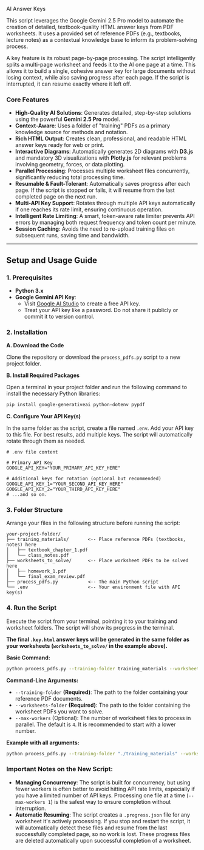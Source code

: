 

AI Answer Keys

This script leverages the Google Gemini 2.5 Pro model to automate the creation of detailed, textbook-quality HTML answer keys from PDF worksheets. It uses a provided set of reference PDFs (e.g., textbooks, lecture notes) as a contextual knowledge base to inform its problem-solving process.

A key feature is its robust page-by-page processing. The script intelligently splits a multi-page worksheet and feeds it to the AI one page at a time. This allows it to build a single, cohesive answer key for large documents without losing context, while also saving progress after each page. If the script is interrupted, it can resume exactly where it left off.

### Core Features

*   **High-Quality AI Solutions**: Generates detailed, step-by-step solutions using the powerful **Gemini 2.5 Pro** model.
*   **Context-Aware**: Uses a folder of "training" PDFs as a primary knowledge source for methods and notation.
*   **Rich HTML Output**: Creates clean, professional, and readable HTML answer keys ready for web or print.
*   **Interactive Diagrams**: Automatically generates 2D diagrams with **D3.js** and mandatory 3D visualizations with **Plotly.js** for relevant problems involving geometry, forces, or data plotting.
*   **Parallel Processing**: Processes multiple worksheet files concurrently, significantly reducing total processing time.
*   **Resumable & Fault-Tolerant**: Automatically saves progress after each page. If the script is stopped or fails, it will resume from the last completed page on the next run.
*   **Multi-API Key Support**: Rotates through multiple API keys automatically if one reaches its rate limit, ensuring continuous operation.
*   **Intelligent Rate Limiting**: A smart, token-aware rate limiter prevents API errors by managing both request frequency and token count per minute.
*   **Session Caching**: Avoids the need to re-upload training files on subsequent runs, saving time and bandwidth.

---

## Setup and Usage Guide

### 1. Prerequisites

*   **Python 3.x**
*   **Google Gemini API Key**:
    *   Visit [Google AI Studio](https://aistudio.google.com/) to create a free API key.
    *   Treat your API key like a password. Do not share it publicly or commit it to version control.

### 2. Installation

**A. Download the Code**

Clone the repository or download the `process_pdfs.py` script to a new project folder.

**B. Install Required Packages**

Open a terminal in your project folder and run the following command to install the necessary Python libraries:
```bash
pip install google-generativeai python-dotenv pypdf
```

**C. Configure Your API Key(s)**

In the same folder as the script, create a file named `.env`. Add your API key to this file. For best results, add multiple keys. The script will automatically rotate through them as needed.

```
# .env file content

# Primary API Key
GOOGLE_API_KEY="YOUR_PRIMARY_API_KEY_HERE"

# Additional keys for rotation (optional but recommended)
GOOGLE_API_KEY_1="YOUR_SECOND_API_KEY_HERE"
GOOGLE_API_KEY_2="YOUR_THIRD_API_KEY_HERE"
# ...and so on.
```

### 3. Folder Structure

Arrange your files in the following structure before running the script:

```
your-project-folder/
├── training_materials/       <-- Place reference PDFs (textbooks, notes) here
│   ├── textbook_chapter_1.pdf
│   └── class_notes.pdf
├── worksheets_to_solve/      <-- Place worksheet PDFs to be solved here
│   ├── homework_1.pdf
│   └── final_exam_review.pdf
├── process_pdfs.py           <-- The main Python script
└── .env                      <-- Your environment file with API key(s)
```

### 4. Run the Script

Execute the script from your terminal, pointing it to your training and worksheet folders. The script will show its progress in the terminal.

**The final `.key.html` answer keys will be generated in the same folder as your worksheets (`worksheets_to_solve/` in the example above).**

**Basic Command:**
```bash
python process_pdfs.py --training-folder training_materials --worksheets-folder worksheets_to_solve
```

**Command-Line Arguments:**

*   `--training-folder` **(Required)**: The path to the folder containing your reference PDF documents.
*   `--worksheets-folder` **(Required)**: The path to the folder containing the worksheet PDFs you want to solve.
*   `--max-workers` (Optional): The number of worksheet files to process in parallel. The default is `4`. It is recommended to start with a lower number.

**Example with all arguments:**
```bash
python process_pdfs.py --training-folder "./training_materials" --worksheets-folder "./worksheets_to_solve" --max-workers 1
```

### Important Notes on the New Script:

*   **Managing Concurrency**: The script is built for concurrency, but using fewer workers is often better to avoid hitting API rate limits, especially if you have a limited number of API keys. Processing one file at a time (`--max-workers 1`) is the safest way to ensure completion without interruption.
*   **Automatic Resuming**: The script creates a `.progress.json` file for any worksheet it's actively processing. If you stop and restart the script, it will automatically detect these files and resume from the last successfully completed page, so no work is lost. These progress files are deleted automatically upon successful completion of a worksheet.
